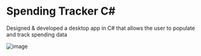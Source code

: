 # Spending Tracker C#
Designed & developed a desktop app in C# that allows the user to populate and track spending data

![image](https://user-images.githubusercontent.com/60242731/192062343-78c8c29b-ae20-42c1-bbdb-ee1e8cbd6e2c.png)
